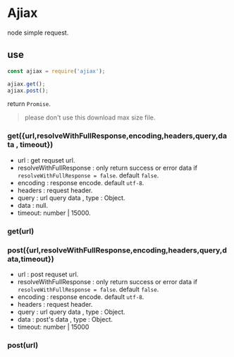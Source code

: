 # Ajiax
node simple request.


## use

```js
const ajiax = require('ajiax');

ajiax.get();
ajiax.post();
```

return `Promise`.

> please don't use this download max size file.


### get({url,resolveWithFullResponse,encoding,headers,query,data , timeout})

* url : get requset url.
* resolveWithFullResponse : only return success or error data if `resolveWithFullResponse = false`. default `false`.
* encoding : response encode. default `utf-8`.
* headers : request header.
* query : url query data , type : Object.
* data : null.
* timeout: number | 15000.

### get(url)

### post({url,resolveWithFullResponse,encoding,headers,query,data,timeout})

* url : post requset url.
* resolveWithFullResponse : only return success or error data if `resolveWithFullResponse = false`. default `false`.
* encoding : response encode. default `utf-8`.
* headers : request header.
* query : url query data , type : Object.
* data : post's data , type : Object.
* timeout: number | 15000

### post(url)
